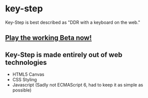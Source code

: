 # key-step
Key-Step is best described as "DDR with a keyboard on the web."

## [Play the working Beta now!](https://prydt.github.io/key-step)

## Key-Step is made entirely out of web technologies
 - HTML5 Canvas
 - CSS Styling
 - Javascript (Sadly not ECMAScript 6, had to keep it as simple as possible)
